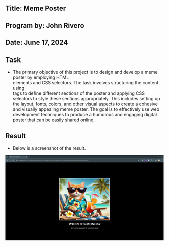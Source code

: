 ## Title: Meme Poster

## Program by: John Rivero

## Date: June 17, 2024

## Task

-   The primary objective of this project is to design and develop a meme poster by employing HTML <div> elements and CSS selectors. The task involves structuring the content using <div> tags to define different sections of the poster and applying CSS selectors to style these sections appropriately. This includes setting up the layout, fonts, colors, and other visual aspects to create a cohesive and visually appealing meme poster. The goal is to effectively use web development techniques to produce a humorous and engaging digital poster that can be easily shared online.


## Result

-   Below is a screenshot of the result.

![Image alt text](result.png)


